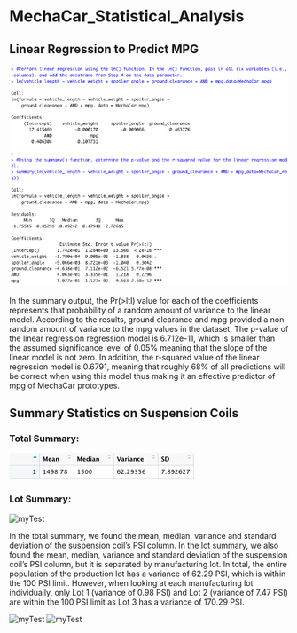 # MechaCar_Statistical_Analysis

## Linear Regression to Predict MPG

![myTest](https://github.com/nfreeman19/MechaCar_Statistical_Analysis/blob/main/Images/Screen%20Shot%202021-10-15%20at%2012.42.27%20PM.png)

In the summary output, the Pr(>ltl) value for each of the coefficients represents that probability of a random amount of variance to the linear model. According to the results, ground clearance and mpg provided a non-random amount of variance to the mpg values in the dataset. The p-value of the linear regression regression model is 6.712e-11, which is smaller than the assumed significance level of 0.05% meaning that the slope of the linear model is not zero. In addition, the r-squared value of the linear regression model is 0.6791, meaning that roughly 68% of all predictions will be correct when using this model thus making it an effective predictor of mpg of MechaCar prototypes.

## Summary Statistics on Suspension Coils
### Total Summary:

![myTest](https://github.com/nfreeman19/MechaCar_Statistical_Analysis/blob/main/Images/Screen%20Shot%202021-10-16%20at%209.14.39%20AM.png)

### Lot Summary:
![myTest]()

In the total summary, we found the mean, median, variance and standard deviation of the suspension coil’s PSI column. In the lot summary, we also found the mean, median, variance and standard deviation of the suspension coil’s PSI column, but it is separated by manufacturing lot. In total, the entire population of the production lot has a variance of 62.29 PSI, which is within the 100 PSI limit. However, when looking at each manufacturing lot individually, only Lot 1 (variance of 0.98 PSI) and Lot 2 (variance of 7.47 PSI) are within the 100 PSI limit as Lot 3 has a variance of 170.29 PSI. 


![myTest]()
![myTest]()
